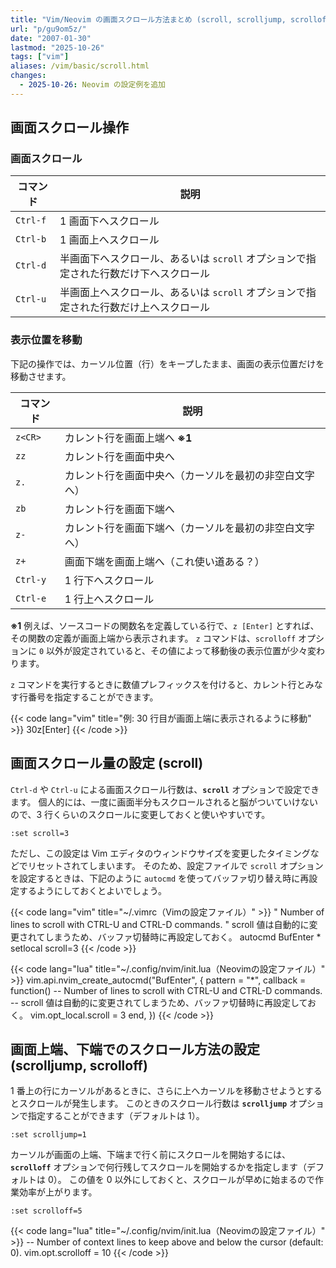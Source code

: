 ```yaml
---
title: "Vim/Neovim の画面スクロール方法まとめ (scroll, scrolljump, scrolloff)"
url: "p/gu9om5z/"
date: "2007-01-30"
lastmod: "2025-10-26"
tags: ["vim"]
aliases: /vim/basic/scroll.html
changes:
  - 2025-10-26: Neovim の設定例を追加
---
```


画面スクロール操作
----

### 画面スクロール

| コマンド | 説明 |
| ---- | ---- |
| `Ctrl-f` | 1 画面下へスクロール |
| `Ctrl-b` | 1 画面上へスクロール |
| `Ctrl-d` | 半画面下へスクロール、あるいは `scroll` オプションで指定された行数だけ下へスクロール |
| `Ctrl-u` | 半画面上へスクロール、あるいは `scroll` オプションで指定された行数だけ上へスクロール |

### 表示位置を移動

下記の操作では、カーソル位置（行）をキープしたまま、画面の表示位置だけを移動させます。

| コマンド | 説明 |
| ---- | ---- |
| `z<CR>` | カレント行を画面上端へ <b>※1</b> |
| `zz` | カレント行を画面中央へ |
| `z.` | カレント行を画面中央へ（カーソルを最初の非空白文字へ） |
| `zb` | カレント行を画面下端へ |
| `z-` | カレント行を画面下端へ（カーソルを最初の非空白文字へ） |
| `z+` | 画面下端を画面上端へ（これ使い道ある？） |
| `Ctrl-y` | 1 行下へスクロール |
| `Ctrl-e` | 1 行上へスクロール |

<b>※1</b> 例えば、ソースコードの関数名を定義している行で、`z [Enter]` とすれば、その関数の定義が画面上端から表示されます。
`z` コマンドは、`scrolloff` オプションに `0` 以外が設定されていると、その値によって移動後の表示位置が少々変わります。

`z` コマンドを実行するときに数値プレフィックスを付けると、カレント行とみなす行番号を指定することができます。

{{< code lang="vim" title="例: 30 行目が画面上端に表示されるように移動" >}}
30z[Enter]
{{< /code >}}


画面スクロール量の設定 (scroll)
----

`Ctrl-d` や `Ctrl-u` による画面スクロール行数は、__`scroll`__ オプションで設定できます。
個人的には、一度に画面半分もスクロールされると脳がついていけないので、3 行くらいのスクロールに変更しておくと使いやすいです。

```vim
:set scroll=3
```

ただし、この設定は Vim エディタのウィンドウサイズを変更したタイミングなどでリセットされてしまいます。
そのため、設定ファイルで `scroll` オプションを設定するときは、下記のように `autocmd` を使ってバッファ切り替え時に再設定するようにしておくとよいでしょう。

{{< code lang="vim" title="~/.vimrc（Vimの設定ファイル）" >}}
" Number of lines to scroll with CTRL-U and CTRL-D commands.
" scroll 値は自動的に変更されてしまうため、バッファ切替時に再設定しておく。
autocmd BufEnter  *  setlocal scroll=3
{{< /code >}}

{{< code lang="lua" title="~/.config/nvim/init.lua（Neovimの設定ファイル）" >}}
vim.api.nvim_create_autocmd("BufEnter", {
  pattern = "*",
  callback = function()
    -- Number of lines to scroll with CTRL-U and CTRL-D commands.
    -- scroll 値は自動的に変更されてしまうため、バッファ切替時に再設定しておく。
    vim.opt_local.scroll = 3
  end,
})
{{< /code >}}


画面上端、下端でのスクロール方法の設定 (scrolljump, scrolloff)
----

1 番上の行にカーソルがあるときに、さらに上へカーソルを移動させようとするとスクロールが発生します。
このときのスクロール行数は __`scrolljump`__ オプションで指定することができます（デフォルトは 1）。

```vim
:set scrolljump=1
```

カーソルが画面の上端、下端まで行く前にスクロールを開始するには、__`scrolloff`__ オプションで何行残してスクロールを開始するかを指定します（デフォルトは 0）。
この値を 0 以外にしておくと、スクロールが早めに始まるので作業効率が上がります。

```vim
:set scrolloff=5
```

{{< code lang="lua" title="~/.config/nvim/init.lua（Neovimの設定ファイル）" >}}
-- Number of context lines to keep above and below the cursor (default: 0).
vim.opt.scrolloff = 10
{{< /code >}}

